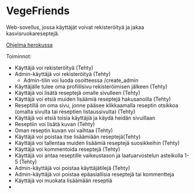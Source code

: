 # VegeFriends

Web-sovellus, jossa käyttäjät voivat rekisteröityä ja jakaa kasvisruokareseptejä.

[Ohjelma herokussa](https://vegefriends.herokuapp.com/)



Toiminnot:
* Käyttäjä voi rekisteröityä (Tehty)
* Admin-käyttäjä voi rekisteröityä (Tehty)
    * Admin-tilin voi luoda osoitteessa /create_admin
* Käyttäjälle tulee oma profiilisivu rekisteröimisen jälkeen (Tehty)
* Käyttäjä voi lisätä reseptejä omalle sivulleen (Tehty)
* Käyttäjä voi etsiä muiden lisäämiä reseptejä hakusanoilla (Tehty)
* Reseptillä on oma sivu, jonne pääsee klikkaamalla reseptin otsikkoa (omalta sivulta tai reseptien listaussivulta) (Tehty)
* Käyttäjä voi etsiä toisia käyttäjiä ja käydä heidän sivuillaan 
* Reseptiin voi lisätä kuvan (Tehty)
* Oman reseptin kuvan voi vaihtaa (Tehty)
* Käyttäjä voi poistaa itse lisäämiään reseptejä(Tehty)
* Käyttäjä voi tallentaa muiden lisäämiä reseptejä suosikkeihin (Tehty)
* Käyttäjä voi kommentoida reseptejä (Tehty)
* Käyttäjä voi antaa reseptille vaikeustason ja laatuarvostelun asteikolla 1-5 (Tehty)
* Admin-käyttäjä voi poistaa käyttäjätilejä (Tehty)
* Admin-käyttäjä voi poistaa epäasiallisia reseptejä tai kommentteja
* Käyttäjä voi muokata lisäämään reseptiä
* 
